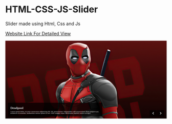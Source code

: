 # HTML-CSS-JS-Slider
Slider made using Html, Css and Js

 [Website Link For Detailed View](https://64305029c4c73b7c7d950c81--tangerine-melba-3a4004.netlify.app/)

![Website Preview Black Theme](https://github.com/WuSeLeWu/HTML-CSS-JS-Slider/blob/main/Slider/img/page-preview.png)
